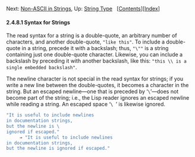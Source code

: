 

Next: [Non-ASCII in Strings](Non_002dASCII-in-Strings.html), Up: [String Type](String-Type.html)   \[[Contents](index.html#SEC_Contents "Table of contents")]\[[Index](Index.html "Index")]

#### 2.4.8.1 Syntax for Strings

The read syntax for a string is a double-quote, an arbitrary number of characters, and another double-quote, `"like this"`. To include a double-quote in a string, precede it with a backslash; thus, `"\""` is a string containing just one double-quote character. Likewise, you can include a backslash by preceding it with another backslash, like this: `"this \\ is a single embedded backslash"`.

The newline character is not special in the read syntax for strings; if you write a new line between the double-quotes, it becomes a character in the string. But an escaped newline—one that is preceded by ‘`\`’—does not become part of the string; i.e., the Lisp reader ignores an escaped newline while reading a string. An escaped space ‘`\ `’ is likewise ignored.

```lisp
"It is useful to include newlines
in documentation strings,
but the newline is \
ignored if escaped."
     ⇒ "It is useful to include newlines
in documentation strings,
but the newline is ignored if escaped."
```
